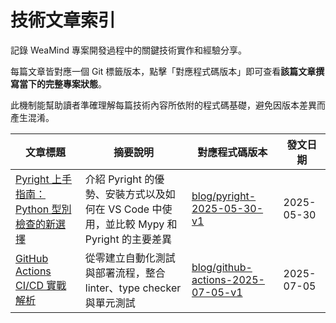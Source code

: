 # 技術文章索引

記錄 WeaMind 專案開發過程中的關鍵技術實作和經驗分享。

每篇文章皆對應一個 Git 標籤版本，點擊「對應程式碼版本」即可查看**該篇文章撰寫當下的完整專案狀態**。

此機制能幫助讀者準確理解每篇技術內容所依附的程式碼基礎，避免因版本差異而產生混淆。

| 文章標題                                                                      | 摘要說明                                                           | 對應程式碼版本                                                                                                 | 發文日期   |
| ----------------------------------------------------------------------------- | ------------------------------------------------------------------ | -------------------------------------------------------------------------------------------------------------- | ---------- |
| [Pyright 上手指南：Python 型別檢查的新選擇](https://blog.kyomind.tw/pyright/) | 介紹 Pyright 的優勢、安裝方式以及如何在 VS Code 中使用，並比較 Mypy 和 Pyright 的主要差異     | [blog/pyright-2025-05-30-v1](https://github.com/kyomind/WeaMind/tree/blog/pyright-2025-05-30-v1)               | 2025-05-30 |
| [GitHub Actions CI/CD 實戰解析](https://blog.kyomind.tw/github-actions/)                                          | 從零建立自動化測試與部署流程，整合 linter、type checker 與單元測試 | [blog/github-actions-2025-07-05-v1](https://github.com/kyomind/WeaMind/tree/blog/github-actions-2025-07-05-v1) | 2025-07-05 |
